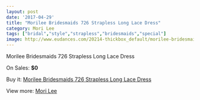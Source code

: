 ```yaml
---
layout: post
date: '2017-04-29'
title: "Morilee Bridesmaids 726 Strapless Long Lace Dress"
category: Mori Lee
tags: ["bridal","style","strapless","bridesmaids","special"]
image: http://www.eudances.com/20214-thickbox_default/morilee-bridesmaids-726-strapless-long-lace-dress.jpg
---
```

Morilee Bridesmaids 726 Strapless Long Lace Dress

On Sales: **$0**
<a href="https://www.eudances.com/en/mori-lee/6056-morilee-bridesmaids-726-strapless-long-lace-dress.html"><amp-img layout="responsive" width="600" height="600" src="//www.eudances.com/20214-thickbox_default/morilee-bridesmaids-726-strapless-long-lace-dress.jpg" alt="Morilee Bridesmaids 726 Strapless Long Lace Dress 0" /></a>
<a href="https://www.eudances.com/en/mori-lee/6056-morilee-bridesmaids-726-strapless-long-lace-dress.html"><amp-img layout="responsive" width="600" height="600" src="//www.eudances.com/20217-thickbox_default/morilee-bridesmaids-726-strapless-long-lace-dress.jpg" alt="Morilee Bridesmaids 726 Strapless Long Lace Dress 1" /></a>
<a href="https://www.eudances.com/en/mori-lee/6056-morilee-bridesmaids-726-strapless-long-lace-dress.html"><amp-img layout="responsive" width="600" height="600" src="//www.eudances.com/20216-thickbox_default/morilee-bridesmaids-726-strapless-long-lace-dress.jpg" alt="Morilee Bridesmaids 726 Strapless Long Lace Dress 2" /></a>
<a href="https://www.eudances.com/en/mori-lee/6056-morilee-bridesmaids-726-strapless-long-lace-dress.html"><amp-img layout="responsive" width="600" height="600" src="//www.eudances.com/20215-thickbox_default/morilee-bridesmaids-726-strapless-long-lace-dress.jpg" alt="Morilee Bridesmaids 726 Strapless Long Lace Dress 3" /></a>

Buy it: [Morilee Bridesmaids 726 Strapless Long Lace Dress](https://www.eudances.com/en/mori-lee/6056-morilee-bridesmaids-726-strapless-long-lace-dress.html "Morilee Bridesmaids 726 Strapless Long Lace Dress")

View more: [Mori Lee](https://www.eudances.com/en/65-mori-lee "Mori Lee")